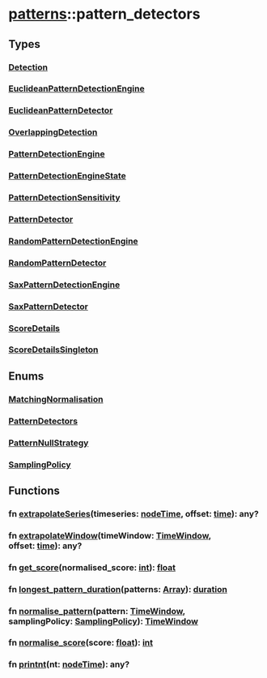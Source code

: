 # [patterns](/libs/patterns/)::pattern_detectors
## Types
### [Detection](./type.Detection.md)


### [EuclideanPatternDetectionEngine](./type.EuclideanPatternDetectionEngine.md)


### [EuclideanPatternDetector](./type.EuclideanPatternDetector.md)


### [OverlappingDetection](./type.OverlappingDetection.md)


### [PatternDetectionEngine](./type.PatternDetectionEngine.md)


### [PatternDetectionEngineState](./type.PatternDetectionEngineState.md)


### [PatternDetectionSensitivity](./type.PatternDetectionSensitivity.md)


### [PatternDetector](./type.PatternDetector.md)


### [RandomPatternDetectionEngine](./type.RandomPatternDetectionEngine.md)


### [RandomPatternDetector](./type.RandomPatternDetector.md)


### [SaxPatternDetectionEngine](./type.SaxPatternDetectionEngine.md)


### [SaxPatternDetector](./type.SaxPatternDetector.md)


### [ScoreDetails](./type.ScoreDetails.md)


### [ScoreDetailsSingleton](./type.ScoreDetailsSingleton.md)


## Enums
### [MatchingNormalisation](./enum.MatchingNormalisation.md)


### [PatternDetectors](./enum.PatternDetectors.md)


### [PatternNullStrategy](./enum.PatternNullStrategy.md)


### [SamplingPolicy](./enum.SamplingPolicy.md)


## Functions
### fn [extrapolateSeries](./fn.extrapolateSeries)(timeseries:&nbsp;[nodeTime](/libs/std/core/type.nodeTime.md), offset:&nbsp;[time](/libs/std/core/type.time.md)):&nbsp;any?
### fn [extrapolateWindow](./fn.extrapolateWindow)(timeWindow:&nbsp;[TimeWindow](/libs/std/util/type.TimeWindow.md), offset:&nbsp;[time](/libs/std/core/type.time.md)):&nbsp;any?
### fn [get_score](./fn.get_score)(normalised_score:&nbsp;[int](/libs/std/core/type.int.md)):&nbsp;[float](/libs/std/core/type.float.md)
### fn [longest_pattern_duration](./fn.longest_pattern_duration)(patterns:&nbsp;[Array](/libs/std/core/type.Array.md)):&nbsp;[duration](/libs/std/core/type.duration.md)
### fn [normalise_pattern](./fn.normalise_pattern)(pattern:&nbsp;[TimeWindow](/libs/std/util/type.TimeWindow.md), samplingPolicy:&nbsp;[SamplingPolicy](/libs/patterns/pattern_detectors/enum.SamplingPolicy.md)):&nbsp;[TimeWindow](/libs/std/util/type.TimeWindow.md)
### fn [normalise_score](./fn.normalise_score)(score:&nbsp;[float](/libs/std/core/type.float.md)):&nbsp;[int](/libs/std/core/type.int.md)
### fn [printnt](./fn.printnt)(nt:&nbsp;[nodeTime](/libs/std/core/type.nodeTime.md)):&nbsp;any?
